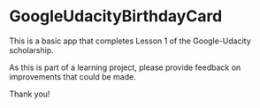 # GoogleUdacityBirthdayCard
This is a basic app that completes Lesson 1 of the Google-Udacity scholarship.

As this is part of a learning project, please provide feedback on improvements that could be made.

Thank you!
